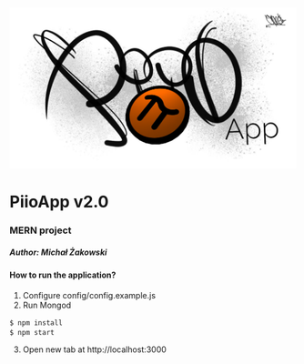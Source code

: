 ![Piio](./client/app/img/ico.jpg)
# PiioApp v2.0
### MERN project
##### Author: Michał Żakowski

#### How to run the application?

1. Configure config/config.example.js
2. Run Mongod
```sh
$ npm install
$ npm start
```
3. Open new tab at http://localhost:3000
